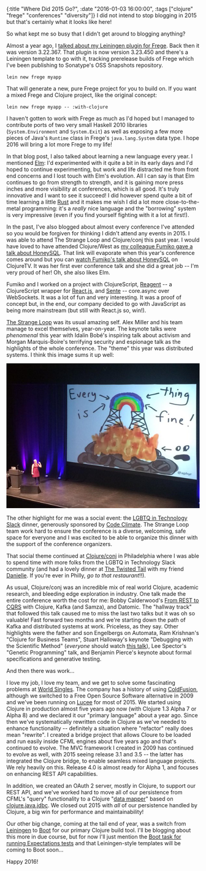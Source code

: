 {:title "Where Did 2015 Go?",
 :date "2016-01-03 16:00:00",
 :tags ["clojure" "frege" "conferences" "diversity"]}
I did not intend to stop blogging in 2015 but that's certainly what it looks like here!

So what kept me so busy that I didn't get around to blogging anything?<!-- more -->

Almost a year ago, I [talked about my Leiningen plugin for Frege](https://corfield.org/blog/2015/02/13/frege-and-clojure/). Back then it was version 3.22.367. That plugin is now version 3.23.450 and there's a Leiningen template to go with it, tracking prerelease builds of Frege which I've been publishing to Sonatype's OSS Snapshots repository.

    lein new frege myapp

That will generate a new, pure Frege project for you to build on. If you want a mixed Frege and Clojure project, like the original concept:

    lein new frege myapp -- :with-clojure

I haven't gotten to work with Frege as much as I'd hoped but I managed to contribute ports of two very small Haskell 2010 libraries (`System.Environment` and `System.Exit`) as well as exposing a few more pieces of Java's `Runtime` class in Frege's `java.lang.System` data type. I hope 2016 will bring a lot more Frege to my life!

In that blog post, I also talked about learning a new language every year. I mentioned [Elm](http://elm-lang.org/): I'd experimented with it quite a bit in its early days and I'd hoped to continue experimenting, but work and life distracted me from front end concerns and I lost touch with Elm's evolution. All I can say is that Elm continues to go from strength to strength, and it is gaining more press inches and more visibility at conferences, which is all good. It's truly innovative and I want to see it succeed! I did however spend quite a bit of time learning a little [Rust](https://www.rust-lang.org) and it makes me wish I did a lot more close-to-the-metal programming: it's a _really_ nice language and the "borrowing" system is very impressive (even if you find yourself fighting with it a lot at first!).

In the past, I've also blogged about almost every conference I've attended so you would be forgiven for thinking I didn't attend any events in 2015. I was able to attend The Strange Loop and Clojure/conj this past year. I would have loved to have attended Clojure/West as [my colleague Fumiko gave a talk about HoneySQL](http://clojurewest.org/speakers#fhanreich). That link will evaporate when this year's conference comes around but you can [watch Fumiko's talk about HoneySQL](https://www.youtube.com/watch?v=alkcjyhesjI) on ClojureTV. It was her first ever conference talk and she did a great job -- I'm very proud of her! Oh, she also likes Elm.

Fumiko and I worked on a project with ClojureScript, [Reagent](http://reagent-project.github.io/) -- a ClojureScript wrapper for [React.js](http://facebook.github.io/react/), and [Sente](https://github.com/ptaoussanis/sente) -- core.async over WebSockets. It was a lot of fun and very interesting. It was a proof of concept but, in the end, our company decided to go with JavaScript as being more mainstream (but still with React.js so, win!).

[The Strange Loop](http://www.thestrangeloop.com/) was its usual amazing self. Alex Miller and his team manage to excel themselves, year-on-year. The keynote talks were _phenomenal_ this year with Idalin Bob&eacute;'s inspiring talk about activism and Morgan Marquis-Boire's terrifying security and espionage talk as the highlights of the whole conference. The "theme" this year was distributed systems. I think this image sums it up well:

![It's Fine!](/img/distributed.jpg)

The other highlight for me was a social event: the [LGBTQ in Technology Slack](http://lgbtq.technology/) dinner, generously sponsored by [Code Climate](https://codeclimate.com/). The Strange Loop team work hard to ensure the conference is a diverse, welcoming, safe space for everyone and I was excited to be able to organize this dinner with the support of the conference organizers.

That social theme continued at [Clojure/conj](http://clojure-conj.org/) in Philadelphia where I was able to spend time with more folks from the LGBTQ in Technology Slack community (and had a lovely dinner at [The Twisted Tail](http://www.thetwistedtail.com/) with my friend [Danielle](https://twitter.com/quephird). If you're ever in Philly, *go to that restaurant*!!).

As usual, Clojure/conj was an incredible mix of real world Clojure, academic research, and bleeding edge exploration in industry. One talk made the entire conference worth the cost for me: Bobby Calderwood's [From REST to CQRS](https://www.youtube.com/watch?v=qDNPQo9UmJA) with Clojure, Kafka (and Samza), and Datomic. The "hallway track" that followed this talk caused me to miss the last two talks but it was oh so valuable! Fast forward two months and we're starting down the path of Kafka and distributed systems at work. Priceless, as they say. Other highlights were the father and son Engelbergs on Automata, Ram Krishnan's "Clojure for Business Teams", Stuart Halloway's keynote "Debugging with the Scientific Method" (*everyone* should watch [this talk](https://www.youtube.com/watch?v=FihU5JxmnBg)), Lee Spector's "Genetic Programming" talk, and Benjamin Pierce's keynote about formal specifications and generative testing.

And then there was work...

I love my job, I love my team, and we get to solve some fascinating problems at [World Singles](http://worldsinglesnetworks.com/). The company has a history of using [ColdFusion](http://www.adobe.com/products/coldfusion-family.html), although we switched to a Free Open Source Software alternative in 2009 and we've been running on [Lucee](http://lucee.org/) for most of 2015. We started using Clojure in production almost five years ago now (with Clojure 1.3 Alpha 7 or Alpha 8) and we declared it our "primary language" about a year ago. Since then we've systematically rewritten code in Clojure as we've needed to enhance functionality -- definitely a situation where "refactor" really does mean "rewrite". I created a bridge project that allows Cloure to be loaded and run easily inside CFML engines about five years ago and that's continued to evolve. The MVC framework I created in 2009 has continued to evolve as well, with 2015 seeing release 3.1 and 3.5 -- the latter has integrated the Clojure bridge, to enable seamless mixed language projects. We rely heavily on this. Release 4.0 is almost ready for Alpha 1, and focuses on enhancing REST API capabilities.

In addition, we created an OAuth 2 server, mostly in Clojure, to support our REST API, and we've worked hard to move all of our persistence from CFML's "query" functionality to a Clojure "[data mapper](https://github.com/seancorfield/datamapper)" based on [clojure.java.jdbc](http://clojure-doc.org/articles/ecosystem/java_jdbc/home.html). We closed out 2015 with _all_ of our persistence handled by Clojure, a big win for performance and maintainability!

Our other big change, coming at the tail end of year, was a switch from [Leiningen](http://leiningen.org/) to [Boot](http://boot-clj.com/) for our primary Clojure build tool. I'll be blogging about this more in due course, but for now I'll just mention the [Boot task for running Expectations tests](https://github.com/seancorfield/boot-expectations) and that Leiningen-style templates will be coming to Boot soon...

Happy 2016!
